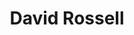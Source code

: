 ---
title: "David Rossell"
first_name: David
last_name: Rossell
role: Associate Professor
organizations:
  - name: Universitat Pompeu Fabra
    url: "https://drossell.net/"
interests:
  - High-dimensional inference
  - Bayesian methods
  - Experimental design
  - Dimensionality reduction
  - Model selection
  - Statistical methods for complex data
social:
  - icon: globe
    icon_pack: fas
    link: "https://drossell.net/"
  - icon: google-scholar
    icon_pack: ai
    link: "https://scholar.google.com/citations?user=3A2KLz8AAAAJ"
  - icon: envelope
    icon_pack: fas
    link: "mailto:david.rossell@upf.edu"
user_groups:
  - Principal Investigators
education:
  courses:
    - course: "PhD in Statistics"
      institution: "Rice University"
      year: 2006
    - course: "Llicenciatura in Statistics"
      institution: "Universitat Politècnica de Catalunya"
      year: 2001
    - course: "Diplomatura in Statistics"
      institution: "Universitat Politècnica de Catalunya"
      year: 1999
editorial_roles:
  - "Co-editor, *Bayesian Analysis* (2024– )"
  - "Associate Editor, *Journal of the American Statistical Association* (Theory & Methods, 2022– )"
  - "Associate Editor, *Bayesian Analysis* (2018–2024)"
  - "Associate Editor, *Computational Statistics & Data Analysis* (2022–2024)"
bio: "My research focuses on high-dimensional inference, Bayesian methods, and complex data modeling. I have a strong interest in model selection, graphical and factor models, and scalable algorithms with frequentist validity."
---